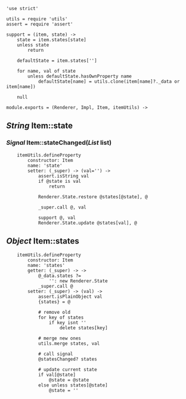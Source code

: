 	'use strict'

	utils = require 'utils'
	assert = require 'assert'

	support = (item, state) ->
		state = item.states[state]
		unless state
			return

		defaultState = item.states['']

		for name, val of state
			unless defaultState.hasOwnProperty name
				defaultState[name] = utils.clone(item[name]?._data or item[name])

		null

	module.exports = (Renderer, Impl, Item, itemUtils) ->

*String* Item::state
--------------------

### *Signal* Item::stateChanged(*List* list)

		itemUtils.defineProperty
			constructor: Item
			name: 'state'
			setter: (_super) -> (val='') ->
				assert.isString val
				if @state is val
					return

				Renderer.State.restore @states[@state], @

				_super.call @, val

				support @, val
				Renderer.State.update @states[val], @

*Object* Item::states
---------------------

		itemUtils.defineProperty
			constructor: Item
			name: 'states'
			getter: (_super) -> ->
				@_data.states ?=
					'': new Renderer.State
				_super.call @
			setter: (_super) -> (val) ->
				assert.isPlainObject val
				{states} = @

				# remove old
				for key of states
					if key isnt ''
						delete states[key]

				# merge new ones
				utils.merge states, val

				# call signal
				@statesChanged? states

				# update current state
				if val[@state]
					@state = @state
				else unless states[@state]
					@state = ''
